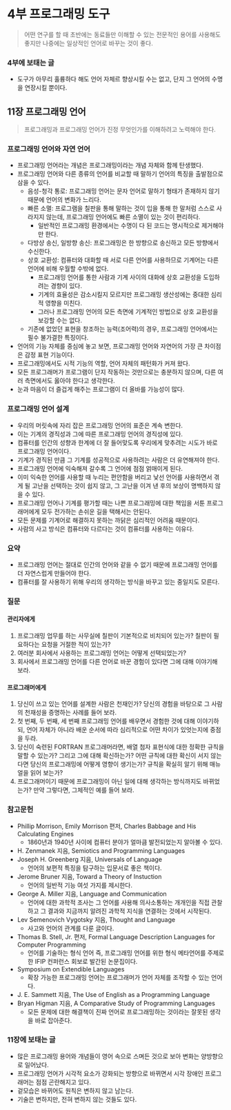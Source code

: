 # 4부 프로그래밍 도구

> 어떤 연구를 할 때 초반에는 동료들만 이해할 수 있는 전문적인 용어를 사용해도 좋지만 나중에는 일상적인 언어로 바꾸는 것이 좋다.

### 4부에 보태는 글

- 도구가 아무리 훌륭하다 해도 언어 자체르 향상시킬 수는 없고, 단지 그 언어의 수명을 연장시킬 뿐이다.

## 11장 프로그래밍 언어

> 프로그래밍과 프로그래밍 언어가 진정 무엇인가를 이해하려고 노력해야 한다.

### 프로그래밍 언어와 자연 언어

- 프로그래밍 언어라는 개념은 프로그래밍이라는 개념 자체와 함께 탄생했다.
- 프로그래밍 언어와 다른 종류의 언어를 비교할 때 말하기 언어의 특징을 출발점으로 삼을 수 있다.
  - 음성-청각 통로: 프로그래밍 언어는 문자 언어로 말하기 형태가 존재하지 않기 때문에 언어의 변화가 느리다.
  - 빠른 소멸: 프로그램을 칠판을 통해 말하는 것이 입을 통해 한 말처럼 스스로 사라지지 않는데, 프로그래밍 언어에도 빠른 소멸이 있는 것이 편리하다.
    - 일반적인 프로그래밍 환경에서는 수명이 다 된 코드는 명시적으로 제거해야만 한다.
  - 다방샹 송신, 일방향 송신: 프로그래밍은 한 방향으로 송신하고 모든 방향에서 수신한다.
  - 상호 교환성: 컴퓨터와 대화할 때 서로 다른 언어를 사용하므로 기계어는 다른 언어에 비해 우월할 수밖에 없다.
    - 프로그래밍 언어를 통한 사람과 기계 사이의 대화에 상호 교환성을 도입하려는 경향이 있다.
    - 기계의 효율성은 감소시킬지 모르지만 프로그래밍 생산성에는 중대한 심리적 영향을 미친다.
    - 그러나 프로그래밍 언어의 모든 측면에 기계적인 방법으로 상호 교환성을 보강할 수는 없다.
  - 기존에 없었던 표현을 창조하는 능력(조어력)의 경우, 프로그래밍 언어에서는 필수 불가결한 특징이다.
- 언어의 기능 자체를 중심에 놓고 보면, 프로그래밍 언어와 자연어의 가장 큰 차이점은 감정 표현 기능이다.
- 프로그래밍에서도 시적 기능의 역할, 언어 자체의 패턴화가 커져 왔다.
- 모든 프로그래머가 프로그램이 단지 작동하는 것만으로는 충분하지 않으며, 다른 여러 측면에서도 옳아야 한다고 생각한다.
- 눈과 마음이 더 즐겁게 해주는 프로그램이 더 올바를 가능성이 많다.

### 프로그래밍 언어 설계

- 우리의 머릿속에 자리 잡은 프로그래밍 언어의 표준은 계속 변한다.
- 이는 기계의 경직성과 그에 따른 프로그래밍 언어의 경직성에 있다.
- 컴퓨터를 인간의 성향과 한계에 더 잘 들어맞도록 우리에게 맞추려는 시도가 바로 프로그래밍 언어이다.
- 기계가 경직된 만큼 그 기계를 성공적으로 사용하려는 사람은 더 유연해져야 한다.
- 프로그래밍 언어에 익숙해져 갈수록 그 언어에 점점 얽매이게 된다.
- 이미 익숙한 언어를 사용할 때 누리는 편안함을 버리고 낯선 언어를 사용하면서 겪게 될 고난을 선택하는 것이 쉽지 않고, 그 고난을 이겨 낸 후의 보상이 명백하지 않을 수 있다.
- 프로그래밍 언어나 기계를 평가할 때는 나쁜 프로그래밍에 대한 책임을 서툰 프로그래머에게 모두 전가하는 손쉬운 길을 택해서는 안된다.
- 모든 문제를 기계어로 해결하지 못하는 까닭은 심리적인 어려움 때문이다.
- 사람의 사고 방식은 컴퓨터와 다르다는 것이 컴퓨터를 사용하는 이유다.

### 요약

- 프로그래밍 언어는 절대로 인간의 언어와 같을 수 없기 때문에 프로그래밍 언어를 더 자연스럽게 만들어야 한다.
- 컴퓨터를 잘 사용하기 위해 우리의 생각하는 방식을 바꾸고 있는 중일지도 모른다.

### 질문

#### 관리자에게

1. 프로그래밍 업무를 하는 사무실에 칠판이 기본적으로 비치되어 있는가? 칠판이 필요하다는 요청을 거절한 적이 있는가?
2. 여러분 회사에서 사용하는 프로그래밍 언어는 어떻게 선택되었는가?
3. 회사에서 프로그래밍 언어를 다른 언어로 바꾼 경험이 있다면 그에 대해 이야기해 보라.

#### 프로그래머에게

1. 당신이 쓰고 있는 언어를 설계한 사람은 천재인가? 당신의 경험을 바탕으로 그 사람의 천재성을 증명하는 사례를 들어 보라.
2. 첫 번째, 두 번째, 세 번째 프로그래밍 언어를 배우면서 경험한 것에 대해 이야기하되, 언어 자체가 아니라 배운 순서에 따라 심리적으로 어떤 차이가 있엇는지에 중점을 두라.
3. 당신이 숙련된 FORTRAN 프로그래머라면, 배열 첨자 표현식에 대한 정확한 규칙을 말할 수 있는가? 그리고 그에 대해 확신하는가? 어떤 규칙에 대한 확신이 서지 않는다면 당신의 프로그래밍에 어떻게 영향이 생기는가? 규칙을 확실히 알기 위해 매뉴얼을 읽어 보는가?
4. 프로그래머이기 때문에 프로그래밍이 아닌 일에 대해 생각하는 방식까지도 바뀌었는가? 만약 그렇다면, 그체적인 예를 들어 보라.

### 참고문헌

- Phillip Morrison, Emily Morrison 편저, Charles Babbage and His Calculating Engines
  - 1860년과 1940년 사이에 컴퓨터 분야가 얼마큼 발전되었는지 알아볼 수 있다.
- H. Zenmanek 지음, Semiotics and Programming Languages
- Joseph H. Greenberg 지음, Universals of Language
  - 언어의 보편적 특징을 탐구하는 입문서로 좋은 책이다.
- Jerome Bruner 지음, Toward a Theory of Instuction
  - 언어의 일반적 기능 여섯 가지를 제시한다.
- George A. Miller 지음, Language and Communication
  - 언어에 대한 과학적 조사는 그 언어를 사용해 의사소통하는 개개인을 직접 관찰하고 그 결과와 지금까지 알려진 과학적 지식을 연결하는 것에서 시작된다.
- Lev Semenovich Vygotsky 지음, Thought and Language
  - 사고와 언어의 관계를 다룬 글이다.
- Thomas B. Stell, Jr. 편저, Formal Language Description Languages for Computer Programming
  - 언어를 기술하는 형식 언어 즉, 프로그래밍 언어를 위한 형식 메타언어를 주제로 한 IFIP 컨퍼런스 회보로 발간된 논문집이다.
- Symposium on Extendible Languages
  - 확장 가능한 프로그래밍 언어는 프로그래머가 언어 자체를 조작할 수 있는 언어다.
- J. E. Sammett 지음, The Use of English as a Programming Language
- Bryan Higman 지음, A Comparative Study of Programming Languages
  - 모든 문제에 대한 해결책이 진짜 언어로 프로그래밍하는 것이라는 잘못된 생각을 바로 잡아준다.

### 11장에 보태는 글

- 많은 프로그래밍 용어와 개념들이 영어 속으로 스며든 것으로 보아 변화는 양방향으로 일어났다.
- 프로그래밍 언어가 시각적 요소가 강화되는 방향으로 바뀌면서 시각 장애인 프로그래머는 점점 곤란해지고 있다.
- 겉모습은 바뀌어도 원칙은 변하지 않고 남는다.
- 기술은 변하지만, 전혀 변하지 않는 것들도 있다.
